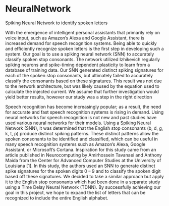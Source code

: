 # NeuralNetwork
Spiking Neural Network to identify spoken letters

With the emergence of intelligent personal assistants that primarily rely on voice input,
such as Amazon’s Alexa and Google Assistant, there is increased demand for speech recognition
systems. Being able to quickly and efficiently recognize spoken letters is the first step in
developing such a system. Our goal is to use a spiking neural network (SNN) to accurately
classify spoken stop consonants. The network utilized Izhikevich regularly spiking neurons and
spike-timing dependent plasticity to learn from a database of training data. Our SNN generated
distinct spiking signatures for each of the spoken stop consonants, but ultimately failed to
accurately classify the consonants based on these signatures. This result was not due to the
network architecture, but was likely caused by the equation used to calculate the injected current.
We assume that further investigation would yield better results, however our study was a step in
the right direction

Speech recognition has become increasingly popular; as a result, the need for accurate
and fast speech recognition systems is rising in demand. Using neural networks for speech
recognition is not new and past studies have used various neural networks for their models.
Using a Spiking Neural Network (SNN), it was determined that the English stop consonants (b,
d, g, k, t, p) produce distinct spiking patterns. These distinct patterns allow the spoken
consonants to be identified and classified, which can be useful in many speech recognition
systems such as Amazon’s Alexa, Google Assistant, or Microsoft’s Cortana.
Inspiration for this study came from an article published in Neurocomputing by
Amirhossein Tavanaei and Anthony Maida from the Center for Advanced Computer Studies at
the University of Louisiana [1]. In this study, the authors used an SNN to generate distinct spike
signatures for the spoken digits 0 – 9 and to classify the spoken digit based off these signatures.
We decided to take a similar approach but apply it to the English stop consonants which had
been done in a separate study using a Time Delay Neural Network (TDNN). By successfully
achieving our goal in this project, we hope to expand the list of letters that can be recognized to
include the entire English alphabet.
